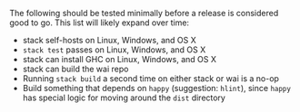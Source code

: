 The following should be tested minimally before a release is considered good
to go. This list will likely expand over time:

* stack self-hosts on Linux, Windows, and OS X
* `stack test` passes on Linux, Windows, and OS X
* stack can install GHC on Linux, Windows, and OS X
* stack can build the wai repo
* Running `stack build` a second time on either stack or wai is a no-op
* Build something that depends on `happy` (suggestion: `hlint`), since `happy` has special logic for moving around the `dist` directory